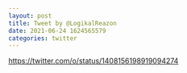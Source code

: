 ```yaml
--- 
layout: post 
title: Tweet by @LogikalReazon 
date: 2021-06-24 1624565579 
categories: twitter 
--- 
```

https://twitter.com/o/status/1408156198919094274